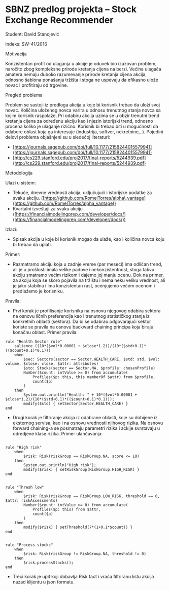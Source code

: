 # SBNZ predlog projekta – Stock Exchange Recommender

Student: David Stanojević

Indeks: SW-41/2016

Motivacija

Konzistentan profit od ulaganja u akcije je oduvek bio izazovan problem, naročito zbog kompleksne prirode kretanja cijena na berzi. Većina ulagača amatera nemaju duboko razumevanje prirode kretanja cijena akcija, odnosno šablona ponašanja tržišta i stoga ne uspevaju da efikasno ulože novac i profitiraju od trgovine.

Pregled problema

Problem se sastoji iz predloga akcija u koje bi korisnik trebao da uloži svoj novac. Količina uloženog novca varira u odnosu trenutnog stanja novca sa kojim korisnik raspolaže. Pri odabiru akcija uzima se u obzir trenutni trend kretanja cijena za određenu akciju kao i njezin istorijski trend, odnosno procena koliko je ulaganje rizično. Korisnik bi trebao biti u mogućnosti da odabere oblast koja ga interesuje (industrija, softver, nekretnine,..). Pojedini delovi problema objašnjeni su u sledećoj literaturi:

- [https://journals.sagepub.com/doi/full/10.1177/2158244015579941](https://journals.sagepub.com/doi/full/10.1177/2158244015579941)
- [http://cs229.stanford.edu/proj2017/final-reports/5244939.pdf](http://cs229.stanford.edu/proj2017/final-reports/5244939.pdf)

Metodologija

Ulazi u sistem:

- Tekuće, dnevne vrednosti akcija, uključujući i istorijske podatke za svaku akciju. ([https://github.com/RomelTorres/alpha\_vantage](https://github.com/RomelTorres/alpha_vantage))
- Kvartalni izveštaji za svaku akciju ([https://financialmodelingprep.com/developer/docs/](https://financialmodelingprep.com/developer/docs/))

Izlazi:

- Spisak akcija u koje bi korisnik mogao da ulaže, kao i količina novca koju bi trebao da uplati.

Primer:

- Razmatramo akciju koja u zadnje vreme (par meseci) ima odličan trend, ali je u prošlosti imala velike padove i nekonzistentnost, stoga takvu akciju smatramo većim rizikom i dajemo joj manju ocenu. Dok na primer, za akciju koja se skoro pojavila na tržištu i nema neku veliku vrednost, ali je jako stabilna i ima konzistentan rast, ocenjujemo većom ocenom i predlažemo je korisniku.

Pravila:
- Prvi korak je profilisanje korisnika na osnovu njegovog odabira sektora na osnovu ličnih preferencija kao i trenutnog statističkog stanja iz konkretnih oblasti (sektora). Da bi se odabrao odgovarajući sektor koriste se pravila na osnovu backward chaining principa koja biraju konačnu oblast. Primer pravila:


<pre><code>rule "Health Sector rule"
	salience ((10*($vol*0.00001 + $close*1.2))/(10*($std+0.1)*(($count+0.1)*0.1)))
	when 
		$sec: Sectors(sector == Sector.HEALTH_CARE, $std: std, $vol: volume, $close: close, $attr: attributes)
		$sto: Stocks(sector == Sector.NA, $profile: chosenProfile)
		Number($count: intValue >= 0) from accumulate(
			Profiles($p: this, this memberOf $attr) from $profile,
			count($p)
		)
	then
		System.out.println("Health: " + 10*($vol*0.00001 + $close*1.2)/(10*($std+0.1)*(($count+0.1)*0.1)));
		modify($sto) { setSector(Sector.HEALTH_CARE) }
end
</code></pre>

- Drugi korak je filtriranje akcija iz odabrane oblasti, koje su dobijene iz eksternog servisa, kao i na osnovu vrednosti njihovog rizika. Na osnovu forward chaining-a se posmatraju parametri rizika i ackije svrstavaju u odredjene klase rizika. Primer ulančavanja:

<pre><code>
rule "High risk"
    when
        $risk: Risk(riskGroup == RiskGroup.NA, score <= 10)
    then
    	System.out.println("High risk");
    	modify($risk) { setRiskGroup(RiskGroup.HIGH_RISK) }
end
</code></pre>
<pre><code>
rule "Thresh low"
	when
		$risk: Risk(riskGroup == RiskGroup.LOW_RISK, threshold == 0, $attr: riskAssessments)
		Number($count: intValue >= 0) from accumulate(
			Profiles($p: this) from $attr,
			count($p)
		)
	then
		modify($risk) { setThreshold(7*(1+0.1*$count)) }
end
</code></pre>
<pre><code>
rule "Process stocks"
	when
		$risk: Risk(riskGroup != RiskGroup.NA, threshold != 0)
	then
		$risk.processStocks();
end
</code></pre>

- Treći korak je upit koji dobavlja Risk fact i vraća filtriranu listu akcija nazad klijentu u json formatu.
